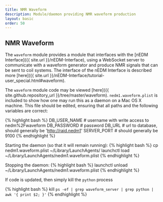 ```yaml
---
title: NMR Waveform
description: Module/daemon providing NMR waveform production
layout: basic
order: 50
---
```


## NMR Waveform

The `waveform` module provides a module that interfaces with the
[nEDM Interface]({{ site.url }}/nEDM-Interface), using a WebSocket
server to communicate with a waveform generator and produce NMR signals
that can be sent to coil systems.  The interface of the nEDM Interface is
described more [here]({{ site.url }}/nEDM-Interface/tutorial-user_special.html#waveform).

The `waveform` module code may be viewed
[here]({{ site.github.repository_url }}/tree/master/waveform).
`nedm1.waveform.plist` is included to show how one may run this as a daemon on
a Mac OS X machine.  This file should be edited, ensuring that all paths and
the following variables are correct:

{% highlight bash %}
DB_USER_NAME # username with write access to nedm%2Fwaveform
DB_PASSWORD # password
DB_URL # url to database, should generally be 'http://raid.nedm1'
SERVER_PORT # should generally be 9100
{% endhighlight %}

Starting the daemon (so that it will remain running):
{% highlight bash %}
cp nedm1.waveform.plist ~/Library/LaunchAgents/
launchctl load ~/Library/LaunchAgents/nedm1.waveform.plist
{% endhighlight %}

Stopping the daemon:
{% highlight bash %}
launchctl unload ~/Library/LaunchAgents/nedm1.waveform.plist
{% endhighlight %}

If code is updated, then simply kill the `python` process

{% highlight bash %}
kill `ps -ef | grep waveform_server | grep python | awk '{ print $2; }'`
{% endhighlight %}

